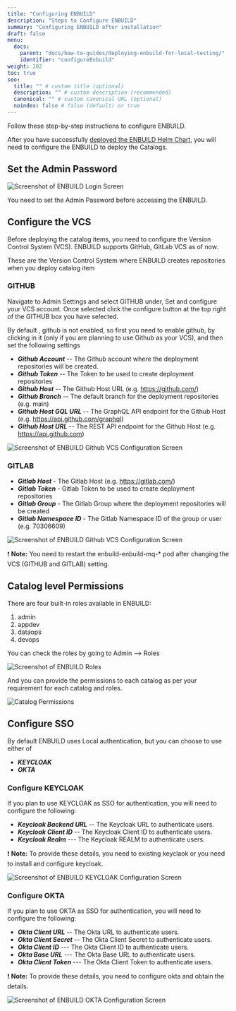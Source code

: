```yaml
---
title: "Configuring ENBUILD"
description: "Steps to Configure ENBUILD"
summary: "Configuring ENBUILD after installation"
draft: false
menu:
  docs:
    parent: "docs/how-to-guides/deploying-enbuild-for-local-testing/"
    identifier: "configureEnbuild"
weight: 202
toc: true
seo:
  title: "" # custom title (optional)
  description: "" # custom description (recommended)
  canonical: "" # custom canonical URL (optional)
  noindex: false # false (default) or true
---
```


Follow these step-by-step instructions to configure ENBUILD.

After you have successfully [deployed the ENBUILD Helm Chart](../deploying-enbuild-for-local-testing/), you will need to configure the ENBUILD to deploy the Catalogs.

## Set the Admin Password

<picture><img src="/images/deployEnbuildQuickstart/initial-login.png" alt="Screenshot of ENBUILD Login Screen"></img></picture>

You need to set the Admin Password before accessing the ENBUILD.

## Configure the VCS
Before deploying the catalog items, you need to configure the Version Control System (VCS). 
ENBUILD supports GitHub, GitLab VCS as of now. 

These are the Version Control System where ENBUILD creates repositories when you deploy catalog item

### GITHUB
Navigate to Admin Settings and select GITHUB under, Set and configure your VCS account. Once selected click the configure button at the top right of the GITHUB box you have selected. 

By default , github is not enabled, so first you need to enable github, by clicking in it (only if you are planning to use Github as your VCS), and then set the following settings

- ***Github Account*** -- The Github account where the deployment repositories will be created.
- ***Github Token*** -- The Token to be used to create deployment repositories
- ***Github Host*** -- The Github Host URL (e.g. https://github.com/)
- ***Github Branch*** -- The default branch for the deployment repositories (e.g. main)
- ***Github Host GQL URL*** -- The GraphQL API endpoint for the Github Host (e.g. https://api.github.com/graphql)
- ***Github Host URL*** -- The REST API endpoint for the Github Host (e.g. https://api.github.com)

<picture><img src="/images/deployEnbuildQuickstart/setup_github_repositroy.png" alt="Screenshot of ENBUILD Github VCS Configuration Screen"></img></picture>

### GITLAB

- ***Gitlab Host*** - The Gitlab Host (e.g. https://gitlab.com/)
- ***Gitlab Token*** - Gitlab Token to be used to create deployment repositories
- ***Gitlab Group*** - The Gitlab Group where the deployment repositories will be created
- ***Gitlab Namespace ID*** - The Gitlab Namespace ID of the group or user (e.g. 70306609)

<picture><img src="/images/deployEnbuildQuickstart/setup_github_repositroy.png" alt="Screenshot of ENBUILD Github VCS Configuration Screen"></img></picture>

:exclamation: **Note:** You need to restart the enbuild-enbuild-mq-\* pod after changing the VCS (GITHUB and GITLAB) setting.

## Catalog level Permissions

There are four built-in roles available in ENBUILD:
1. admin
2. appdev
3. dataops
4. devops

You can check the roles by going to Admin --> Roles 

<picture><img src="/images/deployEnbuildQuickstart/roles.png" alt="Screenshot of ENBUILD Roles"></img></picture>

And you can provide the permissions to each catalog as per your requirement for each catalog and roles.

<picture><img src="/images/how-to-guides/catalogPermissions.png" alt="Catalog Permissions"></img></picture>

## Configure SSO

By default ENBUILD uses Local authentication, but you can choose to use either of 
- ***KEYCLOAK***
- ***OKTA***


### Configure KEYCLOAK

If you plan to use KEYCLOAK as SSO for authentication, you will need to configure the following:

- ***Keycloak Backend URL*** -- The Keycloak URL to authenticate users.
- ***Keycloak Client ID***   -- The Keycloak Client ID to authenticate users.
- ***Keycloak Realm***       --- The Keycloak REALM to authenticate users.

:exclamation: **Note:** To provide these details, you need to existing keyclaok or you need to install and configure keycloak.

<picture><img src="/images/deployEnbuildQuickstart/setup_keycloak.png" alt="Screenshot of ENBUILD KEYCLOAK Configuration Screen"></img></picture>


### Configure OKTA

If you plan to use OKTA as SSO for authentication, you will need to configure the following:

- ***Okta Client URL***      -- The Okta URL to authenticate users.
- ***Okta Client Secret***   -- The Okta Client Secret to authenticate users.
- ***Okta Client ID***       --- The Okta Client ID to authenticate users.
- ***Okta Base URL***       --- The Okta Base URL to authenticate users.
- ***Okta Client Token***       --- The Okta Client Token to authenticate users.

:exclamation: **Note:** To provide these details, you need to configure okta and obtain the details.

<picture><img src="/images/deployEnbuildQuickstart/setup_okta.png" alt="Screenshot of ENBUILD OKTA Configuration Screen"></img></picture>




